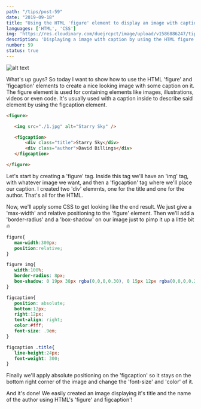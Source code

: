 ```yaml
---
path: "/tips/post-59"
date: "2019-09-18"
title: "Using the HTML 'figure' element to display an image with caption"
languages: ['HTML', 'CSS']
img: 'https://res.cloudinary.com/duejrcpct/image/upload/v1586886247/tips/59-1_wiw2rx.png'
description: 'Displaying a image with caption by using the HTML figure element'
number: 59
status: true
---
```


![alt text](https://res.cloudinary.com/duejrcpct/image/upload/v1586886248/tips/59-2_y0xoxl.png "Engraved text with CSS")

What's up guys? So today I want to show how to use the HTML 'figure' and 'figcaption' elements to create a nice looking image with some caption on it. The figure element is used for containing elements like images, illustrations, videos or even code. It's usually used with a caption inside to describe said element by using the figcaption element.

 ```html
<figure>

    <img src="./1.jpg" alt="Starry Sky" />

    <figcaption>
        <div class="title">Starry Sky</div>
        <div class="author">David Billings</div>
    </figcaption>

</figure>
 ```

Let's start by creating a 'figure' tag. Inside this tag we'll have an 'img' tag, with whatever image we want, and then a 'figcaption' tag where we'll place our caption. I created two 'div' elemrnts, one for the title and one for the author. That's all for the HTML.

Now, we'll apply some CSS to get looking like the end result. We just give a 'max-width' and relative positioning to the 'figure' element. Then we'll add a 'border-radius' and a 'box-shadow' on our image just to pimp it up a little bit 🔥


 ```css
figure{
    max-width:300px;
    position:relative;
}

figure img{
    width:100%;
    border-radius: 8px;
    box-shadow: 0 19px 38px rgba(0,0,0,0.30), 0 15px 12px rgba(0,0,0,0.22);
}

figcaption{
    position: absolute;
    bottom:12px;
    right:12px;
    text-align: right;
    color:#fff;
    font-size: .9em;
}

figcaption .title{
    line-height:24px;
    font-weight: 300;
}
 ```

Finally we'll apply absolute positioning on the 'figcaption' so it stays on the bottom right corner of the image and change the 'font-size' and 'color' of it.

And it's done! We easily created an image displaying it's title and the name of the author using HTML's 'figure' and figcaption'!